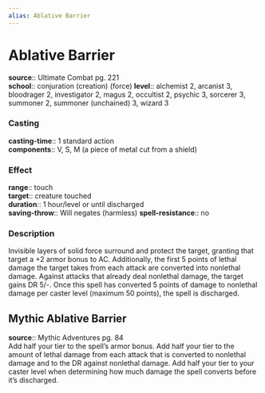 ```yaml
---
alias: Ablative Barrier
---
```


# Ablative Barrier 

**source**:: Ultimate Combat pg. 221  
**school**:: conjuration (creation) (force)
**level**:: alchemist 2, arcanist 3, bloodrager 2, investigator 2, magus 2, occultist 2, psychic 3, sorcerer 3, summoner 2, summoner (unchained) 3, wizard 3

### Casting 

**casting-time**:: 1 standard action  
**components**:: V, S, M (a piece of metal cut from a shield)

### Effect 

**range**:: touch  
**target**:: creature touched  
**duration**:: 1 hour/level or until discharged  
**saving-throw**:: Will negates (harmless)
**spell-resistance**:: no

### Description 

Invisible layers of solid force surround and protect the target, granting that target a +2 armor bonus to AC. Additionally, the first 5 points of lethal damage the target takes from each attack are converted into nonlethal damage. Against attacks that already deal nonlethal damage, the target gains DR 5/-. Once this spell has converted 5 points of damage to nonlethal damage per caster level (maximum 50 points), the spell is discharged.

## Mythic Ablative Barrier 

**source**:: Mythic Adventures pg. 84  
Add half your tier to the spell’s armor bonus. Add half your tier to the amount of lethal damage from each attack that is converted to nonlethal damage and to the DR against nonlethal damage. Add half your tier to your caster level when determining how much damage the spell converts before it’s discharged.

